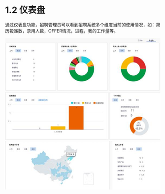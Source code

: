 # 1.2 仪表盘

通过仪表盘功能，招聘管理员可以看到招聘系统多个维度当前的使用情况，如：简历投递数，录用人数，OFFER情况，进程，我的工作量等。

![](image004.jpg)
![](image006.jpg)
![](image008.jpg)

